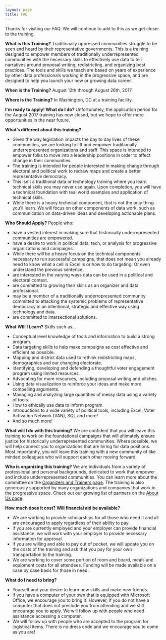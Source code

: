```yaml
---
layout: page
title: FAQ 
---
```

Thanks for visiting our FAQ. We will continue to add to this as we get closer to the training. 

**What is this Training?**
Traditionally oppressed communities struggle to be seen and heard by their representative governments. This is a training designed to empower members of traditionally underrepresented communities with the necessary skills to effectively use data to tell narratives around proposal writing, redistricting, and organizing best practices. The tools and skills we teach are based on years of experience by other data professionals working in the progressive space, and are designed to help you launch your new or growing data career.

**When is the Training?**
 August 12th through August 26th, 2017
 
**Where is the Training?**
In Washington, DC at a training facility.

**I'm ready to apply! What do I do?**
Unfortunately, the application period for the August 2017 training has now closed, but we hope to offer more opportunities in the near future.

**What’s different about this training?**
+ Given the way legislation impacts the day to day lives of these communities, we are looking to lift and empower traditionally underrepresented organizations and staff. This space is intended to empower folks to move into a leadership positions in order to affect change in their communities.
+ The training is intended for people interested in making change through electoral and political work to redraw maps and create a better representative democracy. 
+ This isn’t a traditional data or technology training where you learn technical skills you may never use again. Upon completion, you will have a technical foundation with real world examples and application of technical skills.
+ While there is a heavy technical component, that is not the only thing you’ll learn. We will focus on other components of data work, such as communication on data-driven ideas and developing actionable plans.
 
**Who Should Apply?**
People who:
+ have a vested interest in making sure that historically underrepresented communities are empowered.
+ have a desire to work in political data, tech, or analysis for progressive organizations and campaigns. 
+ While there will be a heavy focus on the technical components necessary to run successful campaigns, that does not mean you already need to know what a cell in Excel is or how to do targeting. Or even understand the previous sentence.
+ are interested in the varying ways data can be used in a political and electoral context. 
+ are committed to growing their skills as an organizer and data professional.
+ may be a member of a traditionally underrepresented community committed to attacking the systemic problems of representative democracy in an intentional, strategic and effective way using technology and data.
+ are committed to intersectional solutions. 
 
**What Will I Learn?**
Skills such as...
+ Conceptual level knowledge of tools and information to build a strong program.
+ Data targeting skills to help make campaigns as cost effective and efficient as possible.
+ Mapping and district data used to rethink redistricting maps, demographics and our changing electorate.
+ Identifying, developing and defending a thoughtful voter engagement program using limited resources.
+ Advocating for more resources, including proposal writing and pitches.
+ Using data visualization to reinforce your ideas and make more compelling arguments.
+ Managing and analyzing large quantities of messy data using a variety of tools.
+ How to ethically use data to inform program.
+ Introductions to a wide variety of political tools, including Excel, Voter Activation Network (VAN), SQL and more!
+ And so much more!
 
**What will I do with this training?**
We are confident that you will leave this training to work on the foundational campaigns that will ultimately ensure justice for historically underrepresented communities. Where possible, we will help connect you to organizations that are hiring for data positions. Most importantly, you will leave this training with a new community of like minded colleagues who will support each other moving forward. 

**Who is organizing this training?** We are individuals from a variety of professional and personal backgrounds, dedicated to work that empower and include underrepresented communities. You can learn more about the committee on the [Organizers and Trainers page](http://changethegame.io/trainers/). The training is also generously supported by many organizations and companies that work in the progressive space. Check out our growing list of partners on the [About Us page](http://changethegame.io/who-we-are/).
 
**How much does it cost? Will financial aid be available?**
+ We are working to provide scholarships for all those who need it and all are encouraged to apply regardless of their ability to pay.
+ If you are currently employed and your employer can provide financial assistance, we will work with your employer to provide necessary information for approval.
+ If you are willing and able to pay out of pocket, we will update you on the costs of the training and ask that you pay for your own transportation to the training.
+ We are working to cover some portion of room and board, meals and equipment costs for all attendees. Funding will be made available on a case by case basis for those in need.

**What do I need to bring?**
+ Yourself and your desire to learn new skills and make new friends.
+ If you have a computer of your own that is equipped with Microsoft Office, we encourage you to bring it. However, if you do not have a computer that does not preclude you from attending and we still encourage you to apply. We will follow up with people who need assistance accessing a computer.
+ We will follow up with people who are accepted to the program for logistical items. There is no dress code and we encourage you to come as you are! 
